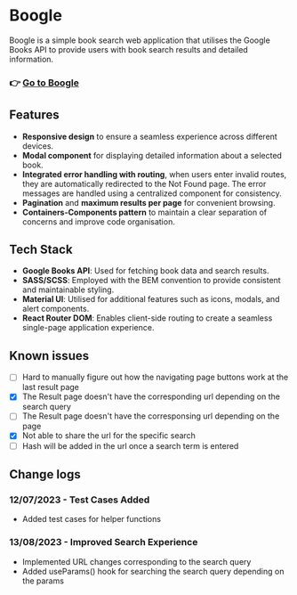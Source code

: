 # Boogle

Boogle is a simple book search web application that utilises the Google Books API to provide users with book search results and detailed information.

### 👉 [Go to Boogle](https://theboogle.netlify.app/#/)

## Features

- **Responsive design** to ensure a seamless experience across different devices.
- **Modal component** for displaying detailed information about a selected book.
- **Integrated error handling with routing**, when users enter invalid routes, they are automatically redirected to the Not Found page. The error messages are handled using a centralized component for consistency.
- **Pagination** and **maximum results per page** for convenient browsing.
- **Containers-Components pattern** to maintain a clear separation of concerns and improve code organisation.

## Tech Stack

- **Google Books API**: Used for fetching book data and search results.
- **SASS/SCSS**: Employed with the BEM convention to provide consistent and maintainable styling.
- **Material UI**: Utilised for additional features such as icons, modals, and alert components.
- **React Router DOM**: Enables client-side routing to create a seamless single-page application experience.

## Known issues

- [ ] Hard to manually figure out how the navigating page buttons work at the last result page
- [x] The Result page doesn't have the corresponding url depending on the search query
- [ ] The Result page doesn't have the corresponsing url depending on the page
- [x] Not able to share the url for the specific search
- [ ] Hash will be added in the url once a search term is entered

## Change logs

### 12/07/2023 - Test Cases Added

- Added test cases for helper functions

### 13/08/2023 - Improved Search Experience

- Implemented URL changes corresponding to the search query
- Added useParams() hook for searching the search query depending on the params
